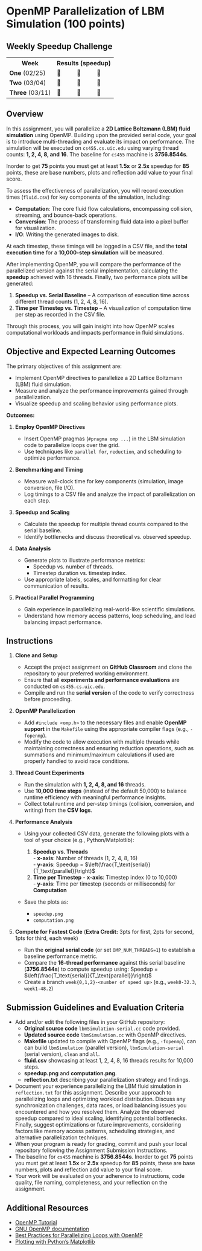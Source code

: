 # OpenMP Parallelization of LBM Simulation (100 points)

## Weekly Speedup Challenge
<table>
  <tr>
    <th>Week</th>
    <th colspan="3">Results (speedup)</th>
  </tr>
  <tr>
    <td><b>One</b> (02/25)</td>
    <td>🥇</td>
    <td>🥈</td>
    <td>🥉</td>
  </tr>
  <tr>
    <td><b>Two</b> (03/04)</td>
    <td>🥇</td>
    <td>🥈</td>
    <td>🥉</td>
  </tr>
  <tr>
    <td><b>Three</b> (03/11)</td>
    <td>🥇</td>
    <td>🥈</td>
    <td>🥉</td>
  </tr>
</table>

## Overview  

In this assignment, you will parallelize a **2D Lattice Boltzmann (LBM) fluid simulation** using OpenMP. Building upon the provided serial code, your goal is to introduce multi-threading and evaluate its impact on performance. The simulation will be executed on `cs455.cs.uic.edu` using varying thread counts: **1, 2, 4, 8, and 16**. The baseline for `cs455` machine is **3756.8544s**. 

Inorder to get **75** points you must get at least **1.5x** or **2.5x** speedup for **85** points, these are base numbers, plots and reflection add value to your final score.

To assess the effectiveness of parallelization, you will record execution times (`fluid.csv`) for key components of the simulation, including:  

- **Computation**: The core fluid flow calculations, encompassing collision, streaming, and bounce-back operations.  
- **Conversion**: The process of transforming fluid data into a pixel buffer for visualization.  
- **I/O**: Writing the generated images to disk.  

At each timestep, these timings will be logged in a CSV file, and the **total execution time** for a **10,000-step simulation** will be measured.  

After implementing OpenMP, you will compare the performance of the parallelized version against the serial implementation, calculating the **speedup** achieved with 16 threads. Finally, two performance plots will be generated:  

1. **Speedup vs. Serial Baseline** – A comparison of execution time across different thread counts (1, 2, 4, 8, 16).  
2. **Time per Timestep vs. Timestep** – A visualization of computation time per step as recorded in the CSV file.  

Through this process, you will gain insight into how OpenMP scales computational workloads and impacts performance in fluid simulations.

## Objective and Expected Learning Outcomes

The primary objectives of this assignment are:

- Implement OpenMP directives to parallelize a 2D Lattice Boltzmann (LBM) fluid simulation.
- Measure and analyze the performance improvements gained through parallelization.
- Visualize speedup and scaling behavior using performance plots.

**Outcomes:**

1. **Employ OpenMP Directives**  
   - Insert OpenMP pragmas (`#pragma omp ...`) in the LBM simulation code to parallelize loops over the grid.  
   - Use techniques like `parallel for`, `reduction`, and scheduling to optimize performance.  

2. **Benchmarking and Timing**  
   - Measure wall-clock time for key components (simulation, image conversion, file I/O).  
   - Log timings to a CSV file and analyze the impact of parallelization on each step.  

3. **Speedup and Scaling**  
   - Calculate the speedup for multiple thread counts compared to the serial baseline.  
   - Identify bottlenecks and discuss theoretical vs. observed speedup.  

4. **Data Analysis**  
   - Generate plots to illustrate performance metrics:  
     - Speedup vs. number of threads.  
     - Timestep duration vs. timestep index.  
   - Use appropriate labels, scales, and formatting for clear communication of results.  

5. **Practical Parallel Programming**  
   - Gain experience in parallelizing real-world-like scientific simulations.  
   - Understand how memory access patterns, loop scheduling, and load balancing impact performance.  

## Instructions

1. **Clone and Setup**  
   - Accept the project assignment on **GitHub Classroom** and clone the repository to your preferred working environment.  
   - Ensure that all **experiments and performance evaluations** are conducted on `cs455.cs.uic.edu`.  
   - Compile and run the **serial version** of the code to verify correctness before proceeding.  

2. **OpenMP Parallelization**  
   - Add `#include <omp.h>` to the necessary files and enable **OpenMP support** in the `Makefile` using the appropriate compiler flags (e.g., `-fopenmp`).  
   - Modify the code to allow execution with multiple threads while maintaining correctness and ensuring reduction operations, such as summations and minimum/maximum calculations if used are properly handled to avoid race conditions.  

3. **Thread Count Experiments**  
   - Run the simulation with **1, 2, 4, 8, and 16** threads.  
   - Use **10,000 time steps** (instead of the default 50,000) to balance runtime efficiency with meaningful performance insights.  
   - Collect total runtime and per-step timings (collision, conversion, and writing) from the **CSV logs**.  

5. **Performance Analysis**  
   - Using your collected CSV data, generate the following plots with a tool of your choice (e.g., Python/Matplotlib):  
     1. **Speedup vs. Threads**  
        	- **x-axis**: Number of threads (1, 2, 4, 8, 16)  
        	- **y-axis**: Speedup = $\left(\frac{T_\text{serial}}{T_\text{parallel}}\right)$  
     2. **Time per Timestep**
      		- **x-axis**: Timestep index (0 to 10,000)  
        	- **y-axis**: Time per timestep (seconds or milliseconds) for **Computation**

   - Save the plots as:  
     - `speedup.png`  
     - `computation.png`  
7. **Compete for Fastest Code**  (**Extra Credit:** 3pts for first, 2pts for second, 1pts for third, each week)
   - Run the **original serial code** (or set `OMP_NUM_THREADS=1`) to establish a baseline performance metric.  
   - Compare the **16-thread performance** against this serial baseline (**3756.8544s**) to compute speedup using: Speedup = $\left(\frac{T_\text{serial}}{T_\text{parallel}}\right)$
   - Create a branch `week{0,1,2}-<number of speed up>` (e.g., `week0-32.3`, `week1-48.2`)
   

## Submission Guidelines and Evaluation Criteria

- Add and/or edit the following files in your GitHub repository:
	- **Original source code** `lbmSimulation-serial.cc` code provided.
	- **Updated source code** `lbmSimulation.cc` with OpenMP directives.
   	- **Makefile** updated to compile with OpenMP flags (e.g., `-fopenmp`), can can build `lbmSimulation` (parallel version), `lbmSimulation-serial` (serial version), `clean` and `all`.
   	- **fluid.csv** showcasing at least 1, 2, 4, 8, 16 threads results for 10,000 steps.
   	- **speedup.png** and **computation.png**.
   	- **reflection.txt** describing your parallelization strategy and findings.
- Document your experience parallelizing the LBM fluid simulation in `reflection.txt` for this assignment. Describe your approach to parallelizing loops and optimizing workload distribution. Discuss any synchronization challenges, data races, or load balancing issues you encountered and how you resolved them. Analyze the observed speedup compared to ideal scaling, identifying potential bottlenecks. Finally, suggest optimizations or future improvements, considering factors like memory access patterns, scheduling strategies, and alternative parallelization techniques.
- When your program is ready for grading, commit and push your local repository following the Assignment Submission Instructions.
- The baseline for `cs455` machine is **3756.8544s**. Inorder to get **75** points you must get at least **1.5x** or **2.5x** speedup for **85** points, these are base numbers, plots and reflection add value to your final score.
- Your work will be evaluated on your adherence to instructions, code quality, file naming, completeness, and your reflection on the assignment.

## Additional Resources

- [OpenMP Tutorial](https://www.openmp.org/resources/tutorials-articles/)
- [GNU OpenMP documentation](https://gcc.gnu.org/onlinedocs/libgomp/)
- [Best Practices for Parallelizing Loops with OpenMP](https://hpc-tutorials.llnl.gov/openmp/)
- [Plotting with Python’s Matplotlib](https://matplotlib.org/stable/tutorials/introductory/pyplot.html)
